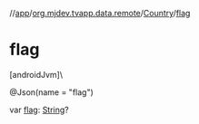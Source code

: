 //[app](../../../index.md)/[org.mjdev.tvapp.data.remote](../index.md)/[Country](index.md)/[flag](flag.md)

# flag

[androidJvm]\

@Json(name = &quot;flag&quot;)

var [flag](flag.md): [String](https://kotlinlang.org/api/latest/jvm/stdlib/kotlin/-string/index.html)?
